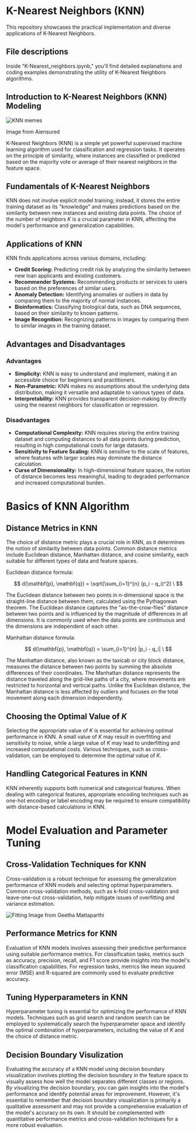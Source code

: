 # K-Nearest Neighbors (KNN)

This repository showcases the practical implementation and diverse applications of K-Nearest Neighbors.

## File descriptions
Inside "K-Nearest_neighbors.ipynb," you'll find detailed explanations and coding examples demonstrating the utility of K-Nearest Neighbors algorithms.

## Introduction to K-Nearest Neighbors (KNN) Modeling

![KNN memes](https://encrypted-tbn0.gstatic.com/images?q=tbn:ANd9GcRsv9VpCb57ghdXD8bhcdENlkYKNLa9Pb9knFj11kyLuA&s)

Image from Aiensured

K-Nearest Neighbors (KNN) is a simple yet powerful supervised machine learning algorithm used for classification and regression tasks. It operates on the principle of similarity, where instances are classified or predicted based on the majority vote or average of their nearest neighbors in the feature space.

## Fundamentals of K-Nearest Neighbors

KNN does not involve explicit model training; instead, it stores the entire training dataset as its "knowledge" and makes predictions based on the similarity between new instances and existing data points. The choice of the number of neighbors $K$ is a crucial parameter in KNN, affecting the model's performance and generalization capabilities.

## Applications of KNN

KNN finds applications across various domains, including:

- **Credit Scoring:** Predicting credit risk by analyzing the similarity between new loan applicants and existing customers.
- **Recommender Systems:** Recommending products or services to users based on the preferences of similar users.
- **Anomaly Detection:** Identifying anomalies or outliers in data by comparing them to the majority of normal instances.
- **Bioinformatics:** Classifying biological data, such as DNA sequences, based on their similarity to known patterns.
- **Image Recognition:** Recognizing patterns in images by comparing them to similar images in the training dataset.

## Advantages and Disadvantages

### Advantages

- **Simplicity:** KNN is easy to understand and implement, making it an accessible choice for beginners and practitioners.
- **Non-Parametric:** KNN makes no assumptions about the underlying data distribution, making it versatile and adaptable to various types of data.
- **Interpretability:** KNN provides transparent decision-making by directly using the nearest neighbors for classification or regression.

### Disadvantages

- **Computational Complexity:** KNN requires storing the entire training dataset and computing distances to all data points during prediction, resulting in high computational costs for large datasets.
- **Sensitivity to Feature Scaling:** KNN is sensitive to the scale of features, where features with larger scales may dominate the distance calculation.
- **Curse of Dimensionality:** In high-dimensional feature spaces, the notion of distance becomes less meaningful, leading to degraded performance and increased computational burden.

# Basics of KNN Algorithm

## Distance Metrics in KNN

The choice of distance metric plays a crucial role in KNN, as it determines the notion of similarity between data points. Common distance metrics include Euclidean distance, Manhattan distance, and cosine similarity, each suitable for different types of data and feature spaces.

Euclidean distance formula:

$$
d(\mathbf{p}, \mathbf{q}) = \sqrt{\sum_{i=1}^{n} (p_i - q_i)^2} \
$$

The Euclidean distance between two points in n-dimensional space is the straight-line distance between them, calculated using the Pythagorean theorem. The Euclidean distance captures the "as-the-crow-flies" distance between two points and is influenced by the magnitude of differences in all dimensions. It is commonly used when the data points are continuous and the dimensions are independent of each other.

Manhattan distance formula:

$$
d(\mathbf{p}, \mathbf{q}) = \sum_{i=1}^{n} |p_i - q_i| \
$$

The Manhattan distance, also known as the taxicab or city block distance, measures the distance between two points by summing the absolute differences of their coordinates. The Manhattan distance represents the distance traveled along the grid-like paths of a city, where movements are restricted to horizontal and vertical paths. Unlike the Euclidean distance, the Manhattan distance is less affected by outliers and focuses on the total movement along each dimension independently.

## Choosing the Optimal Value of $K$

Selecting the appropriate value of $K$ is essential for achieving optimal performance in KNN. A small value of $K$ may result in overfitting and sensitivity to noise, while a large value of $K$ may lead to underfitting and increased computational costs. Various techniques, such as cross-validation, can be employed to determine the optimal value of $K$.

## Handling Categorical Features in KNN

KNN inherently supports both numerical and categorical features. When dealing with categorical features, appropriate encoding techniques such as one-hot encoding or label encoding may be required to ensure compatibility with distance-based calculations in KNN.

# Model Evaluation and Parameter Tuning

## Cross-Validation Techniques for KNN

Cross-validation is a robust technique for assessing the generalization performance of KNN models and selecting optimal hyperparameters. Common cross-validation methods, such as k-fold cross-validation and leave-one-out cross-validation, help mitigate issues of overfitting and variance estimation.

![Fitting](https://miro.medium.com/v2/resize:fit:1400/0*jB3VzCwWSwGXUX82.png)
Image from Geetha Mattaparthi

## Performance Metrics for KNN

Evaluation of KNN models involves assessing their predictive performance using suitable performance metrics. For classification tasks, metrics such as accuracy, precision, recall, and F1 score provide insights into the model's classification capabilities. For regression tasks, metrics like mean squared error (MSE) and R-squared are commonly used to evaluate predictive accuracy.

## Tuning Hyperparameters in KNN

Hyperparameter tuning is essential for optimizing the performance of KNN models. Techniques such as grid search and random search can be employed to systematically search the hyperparameter space and identify the optimal combination of hyperparameters, including the value of $K$ and the choice of distance metric.

## Decision Boundary Visulization

Evaluating the accuracy of a KNN model using decision boundary visualization involves plotting the decision boundary in the feature space to visually assess how well the model separates different classes or regions. By visualizing the decision boundary, you can gain insights into the model's performance and identify potential areas for improvement. However, it's essential to remember that decision boundary visualization is primarily a qualitative assessment and may not provide a comprehensive evaluation of the model's accuracy on its own. It should be complemented with quantitative performance metrics and cross-validation techniques for a more robust evaluation.
